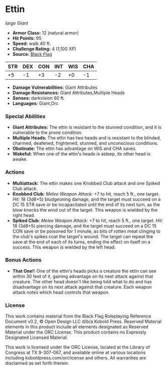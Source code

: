 # Ettin

*large* *Giant*

- **Armor Class:** 12 (natural armor)
- **Hit Points:** 95 
- **Speed:** walk 40 ft.
- **Challenge Rating:** 4 (1,100 XP)
- **Source:** [Black Flag](https://koboldpress.com/kpstore/product/tovrpg-pg-mv/)

| STR | DEX | CON | INT | WIS | CHA |
| --- | --- | --- | --- | --- | --- |
| +5 | -1 | +3 | -2 | +0 | -1 |

- **Damage Vulnerabilities:** Giant Attributes
- **Damage Resistances:** Giant Attributes,Multiple Heads
- **Senses:** darkvision 60 ft.
- **Languages:** Giant,Orc

### Special Abilities

- **Giant Attributes:** The ettin is resistant to the stunned condition, and it is vulnerable to the prone condition.
- **Multiple Heads:** The ettin has two heads and is resistant to the blinded, charmed, deafened, frightened, stunned, and unconscious conditions.
- **Obstinate:** The ettin has advantage on WIS and CHA saves.
- **Wakeful:** When one of the ettin's heads is asleep, its other head is awake.

### Actions

- **Multiattack:** The ettin makes one Knobbed Club attack and one Spiked Club attack.
- **Knobbed Club:** _Melee Weapon Attack:_ +7 to hit, reach 5 ft., one target. _Hit:_ 18 (3d8+5) bludgeoning damage, and the target must succeed on a DC 15 STR save or be incapacitated until the end of its next turn, as the blow knocks the wind out of the target. This weapon is wielded by the right head.
- **Spiked Club:** _Melee Weapon Attack:_ +7 to hit, reach 5 ft., one target. _Hit:_ 18 (3d8+5) piercing damage, and the target must succeed on a DC 15 CON save or be poisoned for 1 minute, as bits of rotten meat clinging to the club's spikes coat the target's wound. The target can repeat the save at the end of each of its turns, ending the effect on itself on a success. This weapon is wielded by the left head.

### Bonus Actions

- **That One!:** One of the ettin's heads picks a creature the ettin can see within 30 feet of it, gaining advantage on its next attack against that creature. The other head doesn't like being told what to do and has disadvantage on its next attack against that creature. Each weapon attack notes which head controls that weapon.


### License

This work contains material from the Black Flag Roleplaying Reference Document v0.2, © Open Design LLC d/b/a Kobold Press. Reserved Material elements in this product include all elements designated as Reserved Material under the ORC License. This product contains no Expressly Designated Licensed Material.

This work is licensed under the ORC License, located at the Library of Congress at TX 9-307-067, and available online at various locations including koboldpress.com/orclicense and others. All warranties are disclaimed as set forth therein.
